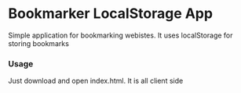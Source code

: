 # Bookmarker LocalStorage App

Simple application for bookmarking webistes. It uses localStorage for storing bookmarks 

### Usage

Just download and open index.html. It is all client side



